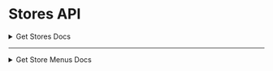 # Stores API

<details>
  <summary>Get Stores Docs</summary>

# Get Stores

## Decription

| Method | URL | Description |
|----------|----------|----------|
| **GET** | `/api/v1/stores` | Endpoint to get list of stores data |


## Request Parameter

### Query Param

| Parameter | Type | Required | Description |
|----------|----------|----------|----------|
| page | number | no | Page number. Default 1 |
| size | number | no | Amount of data displayed per page. Default 20 |
| keyword | string | no | Keyoword for store name |

## Example Request

```
curl --location --request GET '{base_url}/api/v1/stores?page=1&size=2&keyword=ayam'
```

## Response Parameter

| Parameter | Type | Description |
|----------|----------|----------|
| meta | meta object | Meta object |
| data | data object | Data object |

**Meta Object Contains :**
| Parameter | Type | Description |
|----------|----------|----------|
| code | number | HTTP status code |
| message | string | message |
| pagination | pagination object | Pagination object |

**Pagination Object Contains :**
| Parameter | Type | Description |
|----------|----------|----------|
| page | number | Page number |
| size | number | Maximum amount of data displayed. Related to limit |
| total_data | number | Total data |
| total_page | number | Total page |

**Data Object Contains :**
| Parameter | Type | Description |
|----------|----------|----------|
| uuid | string | Store UUID |
| store_name | string | Store Name |
| store_photo_url | string | Store Photo |

## Example Response

### 200

```
{
    "meta": {
        "code": 200,
        "message": "success",
        "pagination": {
            "page": 1,
            "size": 2,
            "total_data": 2,
            "total_page": 1
        }
    },
    "data": [
        {
            "uuid": "98f755a7-0714-11ed-8123-1aab392cf837",
            "store_name": "Ayam Geprek Laris Manis",
            "store_photo_url": "",
        },
        {
            "uuid": "03e189c2-d84d-45ee-8b9d-556e83a9c645",
            "store_name": "Ayam Geprek Sambel Ijo",
            "store_photo_url": "",
        }
    ]
}
```

### 400
```
{
    "meta": {
        "code": 400,
        "message": "at least 3 characters",
        "pagination": {}
    },
    "data": null
}
```
```
{
    "meta": {
        "code": 400,
        "message": "malformat request",
        "pagination": {}
    },
    "data": null
}
```

### 500
```
{
    "meta": {
        "code": 500,
        "message": "an error occured when query db",
        "pagination": {}
    },
    "data": null
}
```

</details>

---


<details>
  <summary>Get Store Menus Docs</summary>

# Get Store Menus

## Decription

| Method | URL | Description |
|----------|----------|----------|
| **GET** | `/api/v1/stores/:storeUUID/menus` | Endpoint to get list of menus data from spesific store |


## Request Parameter

### Path Param

| Parameter | Type | Required | Description |
|----------|----------|----------|----------|
| storeUUID | string | yes | Store UUID |

## Example Request

```
curl --location --request GET '{base_url}/api/v1/stores/3f53205f-01c7-11ed-9140-6a8c8fb6de13/menus'
```

## Response Parameter

| Parameter | Type | Description |
|----------|----------|----------|
| meta | meta object | Meta object |
| data | data object | Data object |

**Meta Object Contains :**
| Parameter | Type | Description |
|----------|----------|----------|
| code | number | HTTP status code |
| message | string | message |
| pagination | - | - |

**Data Object Contains :**
| Parameter | Type | Description |
|----------|----------|----------|
| store | store object | Store object |
| menu | list of menu object | Menu object |

**Store Object Contains :**
| Parameter | Type | Description |
|----------|----------|----------|
| uuid | string | Store UUID |
| store_name | string | Store Name |
| store_photo_url | string | Store Photo |
| owner_uuid | string | Owner UUID |
| owner_name | string | Owner Name |
| owner_phone_number | string | Owner Phone Number |

**Menu Object Contains :**
| Parameter | Type | Description |
|----------|----------|----------|
| uuid | string | Menu UUID |
| name | string | Menu Name |
| price | number | Price |
| is_sold_out | boolean | Is Sold Out |

## Example Response

### 200

```
{
    "meta": {
        "code": 200,
        "message": "success",
        "pagination": {}
    },
    "data": {
        "store": {
            "uuid": "3f53205f-01c7-11ed-9140-6a8c8fb6de13",
            "store_name": "Kedai Minum Sehat Jono",
            "store_photo_url": "",
            "owner_uuid": "48e27677-cdd9-48f4-bcb5-9b8d1f819c83",
            "owner_name": "Jono Mangunsong",
            "owner_phone_number": "085245393529"
        },
        "menu": [
            {
                "uuid": "a216e21e-6196-4508-b90c-e05cb03f2ae3",
                "name": "Wedang Jahe",
                "price": 5500,
                "is_sold_out": false
            },
            {
                "uuid": "2440a831-8ad4-4d25-8bc1-d19688c74f0e",
                "name": "STMJ",
                "price": 6000,
                "is_sold_out": false
            }
        ]
    }
}
```

### 400
```
{
    "meta": {
        "code": 400,
        "message": "invalid uuid",
        "pagination": {}
    },
    "data": null
}
```
```
{
    "meta": {
        "code": 400,
        "message": "store uuid cannot be empty",
        "pagination": {}
    },
    "data": null
}
```

### 404
```
{
    "meta": {
        "code": 400,
        "message": "store not found",
        "pagination": {}
    },
    "data": null
}
```

### 500
```
{
    "meta": {
        "code": 500,
        "message": "an error occured when query db",
        "pagination": {}
    },
    "data": null
}
```

</details>

